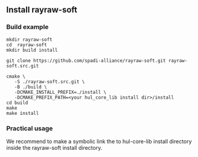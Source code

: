 ## Install rayraw-soft
### Build example

```
mkdir rayraw-soft
cd  rayraw-soft
mkdir build install

git clone https://github.com/spadi-alliance/rayraw-soft.git rayraw-soft.src.git 

cmake \
   -S ./rayraw-soft.src.git \
   -B ./build \
   -DCMAKE_INSTALL_PREFIX=./install \
   -DCMAKE_PREFIX_PATH=<your hul_core_lib install dir>/install
cd build
make
make install
```

### Practical usage

We recommend to make a symbolic link the to hul-core-lib install directory inside the rayraw-soft install directory.
